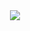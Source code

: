 <div align=center>
  <img align=center src=![Metrics](https://metrics.lecoq.io/?template=classic&base.indepth=true&base.hireable=true&base.skip=true&repositories.forks=true&isocalendar=1&languages=1&lines=1&topics=1&followup=1&habits=1&repositories=1&achievements=1&code=1&gists=1&projects=1&anilist=1&music=1&posts=1&leetcode=1&base=header%2C%20activity%2C%20community%2C%20repositories%2C%20metadata&base.indepth=true&base.hireable=true&base.skip=true&repositories.batch=100&repositories.forks=true&repositories.affiliations=owner&isocalendar=false&isocalendar.duration=half-year&languages=false&languages.limit=8&languages.threshold=0%25&languages.other=true&languages.colors=github&languages.sections=most-used&languages.indepth=false&languages.analysis.timeout=15&languages.analysis.timeout.repositories=7.5&languages.categories=markup%2C%20programming&languages.recent.categories=markup%2C%20programming&languages.recent.load=300&languages.recent.days=14&lines=false&lines.sections=history&lines.repositories.limit=4&lines.history.limit=1&topics=false&topics.mode=starred&topics.sort=stars&topics.limit=15&habits=false&habits.from=200&habits.days=14&habits.facts=true&habits.charts=false&habits.charts.type=classic&habits.trim=false&habits.languages.limit=8&habits.languages.threshold=0%25&followup=false&followup.sections=repositories&followup.indepth=false&followup.archived=true&repositories=false&repositories.pinned=2&repositories.starred=2&repositories.random=0&repositories.order=featured%2C%20pinned%2C%20starred%2C%20random&achievements=false&achievements.threshold=C&achievements.secrets=true&achievements.display=compact&achievements.limit=0&code=false&code.lines=12&code.load=400&code.days=3&code.visibility=public&gists=false&projects=false&projects.limit=4&projects.descriptions=true&anilist=false&anilist.user=erev14&anilist.medias=anime%2C%20manga&anilist.sections=favorites&anilist.limit=2&anilist.limit.characters=22&anilist.shuffle=true&music=false&music.provider=spotify&music.user=erev14&music.mode=top&music.limit=4&music.played.at=false&music.time.range=short&music.top.type=tracks&posts=false&posts.source=dev.to&posts.user=erev14&posts.descriptions=false&posts.covers=false&posts.limit=4&leetcode=false&leetcode.user=erevjoach14&leetcode.sections=solved&leetcode.limit.skills=10&leetcode.limit.recent=2&config.timezone=America%2FMexico_City)
</div>

<!---
- 👋 Hi, I’m @Arevalo-Edgar14
- 👀 I’m interested in ...
- 🌱 I’m currently learning ...
- 💞️ I’m looking to collaborate on ...
- 📫 How to reach me ...
--->
